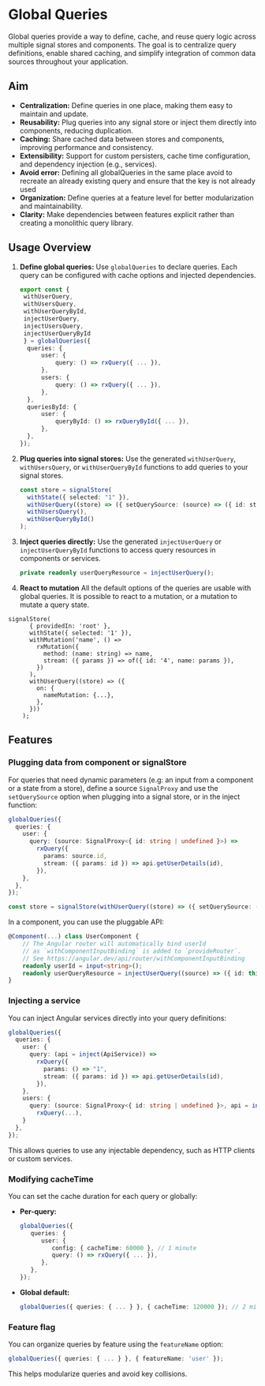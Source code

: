 # Global Queries

Global queries provide a way to define, cache, and reuse query logic across multiple signal stores and components. The goal is to centralize query definitions, enable shared caching, and simplify integration of common data sources throughout your application.

## Aim

- **Centralization:** Define queries in one place, making them easy to maintain and update.
- **Reusability:** Plug queries into any signal store or inject them directly into components, reducing duplication.
- **Caching:** Share cached data between stores and components, improving performance and consistency.
- **Extensibility:** Support for custom persisters, cache time configuration, and dependency injection (e.g., services).
- **Avoid error:** Defining all globalQueries in the same place avoid to recreate an already existing query and ensure that the key is not already used
- **Organization:** Define queries at a feature level for better modularization and maintainability.
- **Clarity:** Make dependencies between features explicit rather than creating a monolithic query library.

## Usage Overview

1. **Define global queries:**
   Use `globalQueries` to declare queries. Each query can be configured with cache options and injected dependencies.

   ```typescript
   export const {
    withUserQuery,
    withUsersQuery,
    withUserQueryById,
    injectUserQuery,
    injectUsersQuery,
    injectUserQueryById
    } = globalQueries({
   	 queries: {
   		 user: {
   			 query: () => rxQuery({ ... }),
   		 },
   		 users: {
   			 query: () => rxQuery({ ... }),
   		 },
   	 },
   	 queriesById: {
   		 user: {
   			 queryById: () => rxQueryById({ ... }),
   		 },
   	 },
   });
   ```

2. **Plug queries into signal stores:**
   Use the generated `withUserQuery`, `withUsersQuery`, or `withUserQueryById` functions to add queries to your signal stores.

   ```typescript
   const store = signalStore(
     withState({ selected: "1" }),
     withUserQuery((store) => ({ setQuerySource: (source) => ({ id: store.selected }) })),
     withUsersQuery(),
     withUserQueryById()
   );
   ```

3. **Inject queries directly:**
   Use the generated `injectUserQuery` or `injectUserQueryById` functions to access query resources in components or services.

   ```typescript
   private readonly userQueryResource = injectUserQuery();
   ```

4. **React to mutation**
   All the default options of the queries are usable with global queries. It is possible to react to a mutation, or a mutation to mutate a query state.

```typescript{11-13}
signalStore(
      { providedIn: 'root' },
      withState({ selected: '1' }),
      withMutation('name', () =>
        rxMutation({
          method: (name: string) => name,
          stream: ({ params }) => of({ id: '4', name: params }),
        })
      ),
      withUserQuery((store) => ({
        on: {
          nameMutation: {...},
        },
      }))
    );
```

## Features

### Plugging data from component or signalStore

For queries that need dynamic parameters (e.g: an input from a component or a state from a store), define a source `SignalProxy` and use the `setQuerySource` option when plugging into a signal store, or in the inject function:

```typescript
globalQueries({
  queries: {
    user: {
      query: (source: SignalProxy<{ id: string | undefined }>) =>
        rxQuery({
          params: source.id,
          stream: ({ params: id }) => api.getUserDetails(id),
        }),
    },
  },
});
```

```typescript
const store = signalStore(withUserQuery((store) => ({ setQuerySource: (source) => ({ id: store.selected }) })));
```

In a component, you can use the pluggable API:

```typescript
@Component(...) class UserComponent {
    // The Angular router will automatically bind userId
    // as `withComponentInputBinding` is added to `provideRouter`.
    // See https://angular.dev/api/router/withComponentInputBinding
    readonly userId = input<string>();
    readonly userQueryResource = injectUserQuery((source) => ({ id: this.userId }));
}

```

### Injecting a service

You can inject Angular services directly into your query definitions:

```typescript
globalQueries({
  queries: {
    user: {
      query: (api = inject(ApiService)) =>
        rxQuery({
          params: () => "1",
          stream: ({ params: id }) => api.getUserDetails(id),
        }),
    },
    users: {
      query: (source: SignalProxy<{ id: string | undefined }>, api = inject(ApiService)) =>
        rxQuery(...),
    }
  },
});
```

This allows queries to use any injectable dependency, such as HTTP clients or custom services.

### Modifying cacheTime

You can set the cache duration for each query or globally:

- **Per-query:**
  ```typescript
  globalQueries({
     queries: {
        user: {
           config: { cacheTime: 60000 }, // 1 minute
           query: () => rxQuery({ ... }),
        },
     },
  });
  ```
- **Global default:**
  ```typescript
  globalQueries({ queries: { ... } }, { cacheTime: 120000 }); // 2 minutes
  ```

### Feature flag

You can organize queries by feature using the `featureName` option:

```typescript
globalQueries({ queries: { ... } }, { featureName: 'user' });
```

This helps modularize queries and avoid key collisions.
